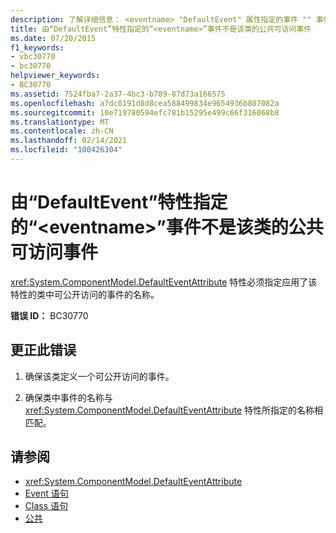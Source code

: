 ```yaml
---
description: 了解详细信息： <eventname> "DefaultEvent" 属性指定的事件 "" 事件不是该类的公共可访问事件
title: 由“DefaultEvent”特性指定的“<eventname>”事件不是该类的公共可访问事件
ms.date: 07/20/2015
f1_keywords:
- vbc30770
- bc30770
helpviewer_keywords:
- BC30770
ms.assetid: 7524fba7-2a37-4bc3-b789-87d73a166575
ms.openlocfilehash: a7dc0191d8d8cea588499834e9654936b807082a
ms.sourcegitcommit: 10e719780594efc781b15295e499c66f316068b8
ms.translationtype: MT
ms.contentlocale: zh-CN
ms.lasthandoff: 02/14/2021
ms.locfileid: "100426304"
---
```

# <a name="event-eventname-event-specified-by-the-defaultevent-attribute-is-not-a-publicly-accessible-event-for-this-class"></a>由“DefaultEvent”特性指定的“\<eventname>”事件不是该类的公共可访问事件

<xref:System.ComponentModel.DefaultEventAttribute> 特性必须指定应用了该特性的类中可公开访问的事件的名称。  
  
 **错误 ID：** BC30770  
  
## <a name="to-correct-this-error"></a>更正此错误  
  
1. 确保该类定义一个可公开访问的事件。  
  
2. 确保类中事件的名称与 <xref:System.ComponentModel.DefaultEventAttribute> 特性所指定的名称相匹配。  
  
## <a name="see-also"></a>请参阅

- <xref:System.ComponentModel.DefaultEventAttribute>
- [Event 语句](../language-reference/statements/event-statement.md)
- [Class 语句](../language-reference/statements/class-statement.md)
- [公共](../language-reference/modifiers/public.md)
